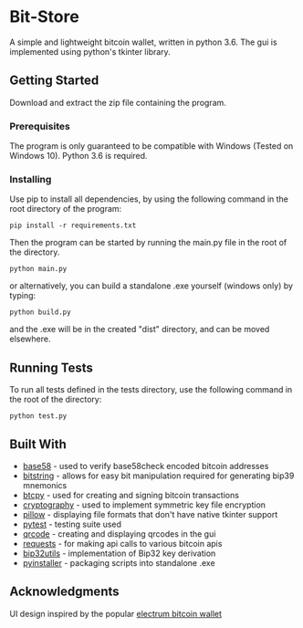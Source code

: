 # Bit-Store

A simple and lightweight bitcoin wallet, written in python 3.6. The gui is implemented using
python's tkinter library.

## Getting Started

Download and extract the zip file containing the program.

### Prerequisites

The program is only guaranteed to be compatible with Windows (Tested on Windows 10). Python 3.6 is required.

### Installing

Use pip to install all dependencies, by using the following command in the root directory of the program:

```
pip install -r requirements.txt
```

Then the program can be started by running the main.py file in the root of the directory.

```
python main.py
```

or alternatively, you can build a standalone .exe yourself (windows only) by typing:

```
python build.py
```

and the .exe will be in the created "dist" directory, and can be moved elsewhere.

## Running Tests

To run all tests defined in the tests directory, use the following command in the root of the directory:

```
python test.py
```

## Built With

* [base58](https://pypi.org/project/base58/) - used to verify base58check encoded bitcoin addresses
* [bitstring](https://pypi.org/project/bitstring/) - allows for easy bit manipulation required for generating bip39 mnemonics
* [btcpy](https://pypi.org/project/chainside-btcpy/) - used for creating and signing bitcoin transactions
* [cryptography](https://pypi.org/project/cryptography/) - used to implement symmetric key file encryption
* [pillow](https://pypi.org/project/Pillow/) - displaying file formats that don't have native tkinter support
* [pytest](https://pypi.org/project/pytest/) - testing suite used
* [qrcode](https://pypi.org/project/qrcode/) - creating and displaying qrcodes in the gui
* [requests](https://pypi.org/project/requests/) - for making api calls to various bitcoin apis
* [bip32utils](https://github.com/prusnak/bip32utils) - implementation of Bip32 key derivation
* [pyinstaller](https://pypi.org/project/PyInstaller/) - packaging scripts into standalone .exe

## Acknowledgments

UI design inspired by the popular [electrum bitcoin wallet](https://github.com/spesmilo/electrum)
